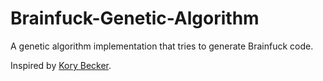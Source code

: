Brainfuck-Genetic-Algorithm
===========================

A genetic algorithm implementation that tries to generate Brainfuck code.

Inspired by [Kory Becker](http://www.primaryobjects.com/CMS/Article149.aspx).